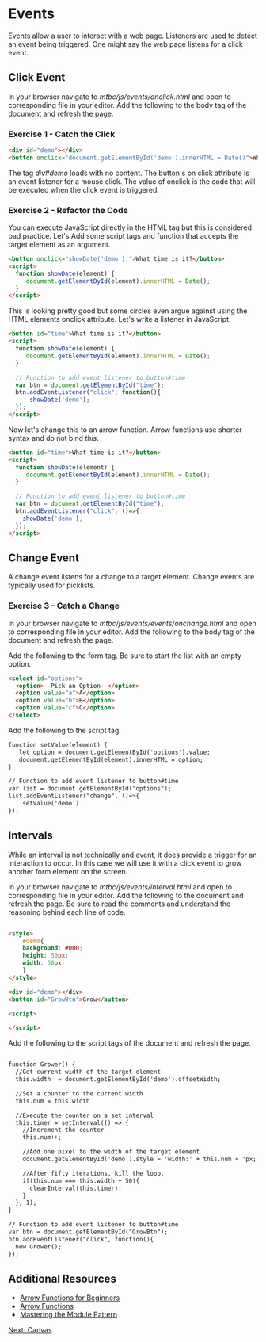 # Events

Events allow a user to interact with a web page. Listeners are used to detect an event being triggered. One might say the web page listens for a click event.


## Click Event

In your browser navigate to *mtbc/js/events/onclick.html* and open to corresponding file in your editor. Add the following to the body tag of the document and refresh the page.

### Exercise 1 - Catch the Click
```html
<div id="demo"></div>
<button onclick="document.getElementById('demo').innerHTML = Date()">What time is it?</button>
```

The tag _div#demo_ loads with no content. The button's on click attribute is an event listener for a mouse click. The value of onclick is the code that will be executed when the click event is triggered.

### Exercise 2 - Refactor the Code

You can execute JavaScript directly in the HTML tag but this is considered bad practice. Let's Add some script tags and function that accepts the target element as an argument.

```html
<button onclick="showDate('demo');">What time is it?</button>
<script>
  function showDate(element) {
     document.getElementById(element).innerHTML = Date();
  }
</script>
```

This is looking pretty good but some circles even argue against using the HTML elements onclick attribute. Let's write a listener in JavaScript.

```html
<button id="time">What time is it?</button>
<script>
  function showDate(element) {
     document.getElementById(element).innerHTML = Date();
  }

  // Function to add event listener to button#time
  var btn = document.getElementById("time");
  btn.addEventListener("click", function(){
      showDate('demo');
  });
</script>
```

Now let's change this to an arrow function. Arrow functions use shorter syntax and do not bind *this*.

```html
<button id="time">What time is it?</button>
<script>
  function showDate(element) {
     document.getElementById(element).innerHTML = Date();
  }

  // Function to add event listener to button#time
  var btn = document.getElementById("time");
  btn.addEventListener("click", ()=>{
    showDate('demo');
  });
</script>
```

## Change Event

A change event listens for a change to a target element. Change events are typically used for picklists.

### Exercise 3 - Catch a Change

In your browser navigate to *mtbc/js/events/events/onchange.html* and open to corresponding file in your editor. Add the following to the body tag of the document and refresh the page.

Add the following to the form tag. Be sure to start the list with an empty option.
```html
<select id="options">
  <option>--Pick an Option--</option>
  <option value="a">A</option>
  <option value="b">B</option>
  <option value="c">C</option>
</select>
```

Add the following to the script tag.
```html
function setValue(element) {
   let option = document.getElementById('options').value;
   document.getElementById(element).innerHTML = option;
}

// Function to add event listener to button#time
var list = document.getElementById("options");
list.addEventListener("change", ()=>{
    setValue('demo')
});
```
## Intervals

While an interval is not technically and event, it does provide a trigger for an interaction to occur. In this case we will use it with a click event to grow another form element on the screen.

In your browser navigate to *mtbc/js/events/interval.html* and open to corresponding file in your editor. Add the following to the document and refresh the page. Be sure to read the comments and understand the reasoning behind each line of code.
```html

<style>
    #demo{
    background: #000;
    height: 50px;
    width: 50px;
    }
</style>

<div id="demo"></div>
<button id="GrowBtn">Grow</button>

<script>

</script>
```

Add the following to the script tags of the document and refresh the page.
```html

function Grower() {
  //Get current width of the target element
  this.width  = document.getElementById('demo').offsetWidth;

  //Set a counter to the current width
  this.num = this.width

  //Execute the counter on a set interval
  this.timer = setInterval(() => {
    //Increment the counter
    this.num++;

    //Add one pixel to the width of the target element
    document.getElementById('demo').style = 'width:' + this.num + 'px;';

    //After fifty iterations, kill the loop.
    if(this.num === this.width + 50){
      clearInterval(this.timer);
    }
  }, 1);
}

// Function to add event listener to button#time
var btn = document.getElementById("GrowBtn");
btn.addEventListener("click", function(){
  new Grower();
});
```

## Additional Resources
* [Arrow Functions for Beginners](https://codeburst.io/javascript-arrow-functions-for-beginners-926947fc0cdc)
* [Arrow Functions](https://developer.mozilla.org/en-US/docs/Web/JavaScript/Reference/Functions/Arrow_functions)
* [Mastering the Module Pattern](https://toddmotto.com/mastering-the-module-pattern/)

[Next: Canvas](05-Canvas.md)
